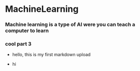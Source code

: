 

# MachineLearning

### Machine learning is a type of AI were you can teach a computer to learn

### cool part 3

* hello, this is my first markdown upload

* hi 



